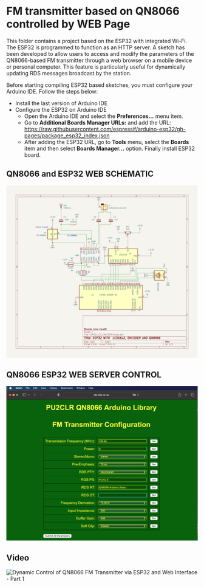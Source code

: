 # FM transmitter based on QN8066 controlled by WEB Page

This folder contains a project based on the ESP32 with integrated Wi-Fi. The ESP32 is programmed to function as an HTTP server. A sketch has been developed to allow users to access and modify the parameters of the QN8066-based FM transmitter through a web browser on a mobile device or personal computer. This feature is particularly useful for dynamically updating RDS messages broadcast by the station.


Before starting compiling ESP32 based sketches, you must configure your Arduino IDE. Follow the steps below:

* Install the last version of Arduino IDE
* Configure the ESP32 on Arduino IDE
  * Open the Arduino IDE and select the __Preferences...__ menu item.
  * Go to __Additional Boards Manager URLs:__ and add the URL: https://raw.githubusercontent.com/espressif/arduino-esp32/gh-pages/package_esp32_index.json
  * After adding the ESP32 URL, go to __Tools__ menu, select the __Boards__ item and then select __Boards Manager...__ option. Finally install ESP32 board.
  


## QN8066 and ESP32 WEB SCHEMATIC

![QN8066 and ESP32 WEB SCHEMATIC](../01_ESP32_LCD16x2_ENCODER/schematic_esp32_qn8066_encoder_lcd16x2.jpg)


## QN8066 ESP32 WEB SERVER CONTROL

![QN8066 ESP32 WEB SERVER CONTROL](./qn8066_web_page_control.png)

## Video

![Dynamic Control of QN8066 FM Transmitter via ESP32 and Web Interface - Part 1](https://youtu.be/pnmNTlQK2fY?si=OtrqaO6e3nbYOAQB)

